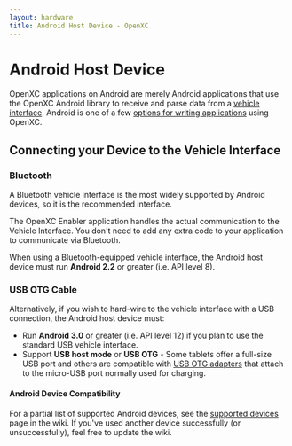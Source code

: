 ```yaml
---
layout: hardware
title: Android Host Device - OpenXC
---
```


<div class="page-header">
    <h1>Android Host Device</h1>
</div>

OpenXC applications on Android are merely Android applications that use the
OpenXC Android library to receive and parse data from a <a href="">vehicle
interface</a>. Android is one of a few [options for writing
applications](/host-devices/index.html) using OpenXC.


<div class="page-header">
    <h2>Connecting your Device to the Vehicle Interface</h2>
</div>


<div class="page-header">
    <h3>Bluetooth</h3>
</div>

A Bluetooth vehicle interface is the most widely supported by Android devices,
so it is the recommended interface.

The OpenXC Enabler application handles the actual communication to the
Vehicle Interface. You don't need to add any extra code to your application
to communicate via Bluetooth.

When using a Bluetooth-equipped vehicle interface, the Android host
device must run **Android 2.2** or greater (i.e. API level 8).

<div class="page-header">
    <h3>USB OTG Cable</h3>
</div>
Alternatively, if you wish to hard-wire to the vehicle interface with a USB
connection, the Android host device must:

* Run **Android 3.0** or greater (i.e. API level 12) if you plan to
  use the standard USB vehicle interface.
* Support **USB host mode** or **USB OTG** - Some tablets offer a full-size USB
  port and others are compatible with [USB OTG
  adapters](http://www.monoprice.com/products/product.asp?c_id=108&cp_id=10833&cs_id=1083314&p_id=9724&format=2)
  that attach to the micro-USB port normally used for charging.

<div class="page-header">
    <h4>Android Device Compatibility</h4>
</div>

For a partial list of supported Android devices, see the [supported
devices](https://github.com/openxc/openxcplatform.com/wiki/Android-device-compatibility)
page in the wiki. If you've used another device successfully (or
unsuccessfully), feel free to update the wiki.

[USB devices]: http://developer.android.com/guide/topics/connectivity/usb/index.html
